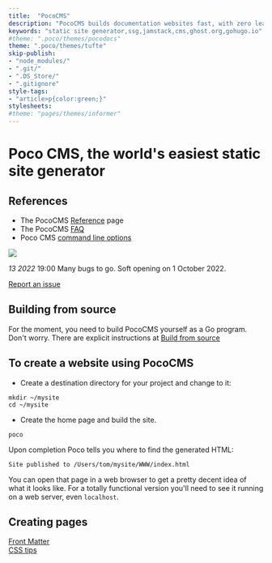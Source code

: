```yaml
---
title:  "PocoCMS"
description: "PocoCMS builds documentation websites fast, with zero learning or configuration required"
keywords: "static site generator,ssg,jamstack,cms,ghost.org,gohugo.io"
#theme: ".poco/themes/pocodocs"
theme: ".poco/themes/tufte"
skip-publish:
- "node_modules/" 
- ".git/"
- ".DS_Store/" 
- ".gitignore"
style-tags:
- "article>p{color:green;}"
stylesheets:
#theme: "pages/themes/informer"
---
```

# Poco CMS, the world's easiest static site generator

## References
* The PocoCMS [Reference](pages/reference.html) page
* The PocoCMS [FAQ](pages/faq.html)
* Poco CMS [command line options](pages/cli.html)


![](https://www.youtube.com/watch?v=dQw4w9WgXcQ)

*13 2022* 19:00 Many bugs to go. Soft opening on 1 October 2022.

[Report an issue](https://github.com/pococms/poco/issues)

## Building from source

For the moment, you need to build PocoCMS yourself as a 
Go program. Don't worry. There are explicit instructions at
[Build from source](pages/build-from-source.html)

## To create a website using PocoCMS

* Create a destination directory for your project and change to it:

```
mkdir ~/mysite
cd ~/mysite
```

* Create the home page and build the site.

```
poco
```

Upon completion Poco tells you where to find
the generated HTML:

```
Site published to /Users/tom/mysite/WWW/index.html
```

You can open that page in a web browser to get a pretty decent
idea of what it looks like. For a totally functional version
you'll need to see it running on a web server, even `localhost`.


## Creating pages
[Front Matter](pages/front-matter.html)  
[CSS tips](pages/css-tips.html)  



